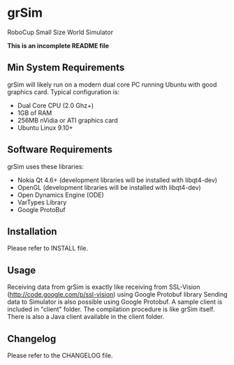 grSim
=====

RoboCup Small Size World Simulator

**This is an incomplete README file**


Min System Requirements
-----------------------

grSim will likely run on a modern dual core PC running Ubuntu with good graphics card. Typical configuration is:

* Dual Core CPU (2.0 Ghz+)
* 1GB of RAM
* 256MB nVidia or ATI graphics card
* Ubuntu Linux 9.10+ 


Software Requirements
---------------------

grSim uses these libraries:

- Nokia Qt 4.6+ (development libraries will be installed with libqt4-dev)
- OpenGL (development libraries will be installed with libqt4-dev)
- Open Dynamics Engine (ODE)
- VarTypes Library
- Google ProtoBuf


Installation
------------

Please refer to INSTALL file.


Usage
-----

Receiving data from grSim is exactly like receiving from SSL-Vision (http://code.google.com/p/ssl-vision) using Google Protobuf library
Sending data to Simulator is also possible using Google Protobuf. A sample client is included in "client" folder. The compilation procedure is like grSim itself. There is also a Java client available in the client folder.


Changelog
---------

Please refer to the CHANGELOG file.

